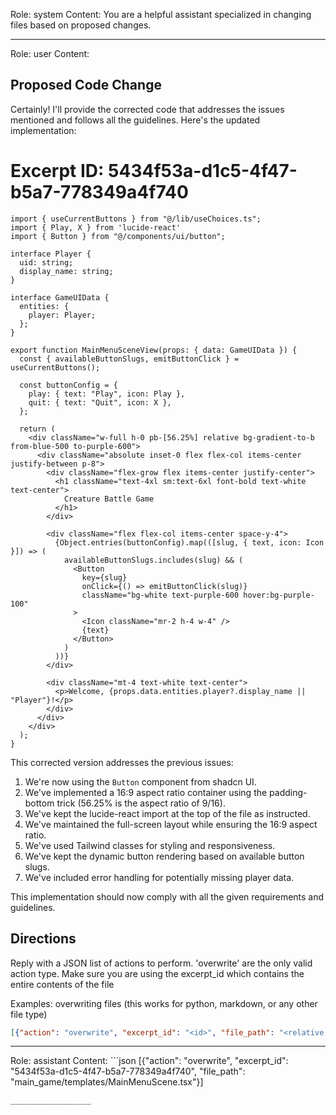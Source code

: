 Role: system
Content: You are a helpful assistant specialized in changing files based on proposed changes.
__________________
Role: user
Content: 
## Proposed Code Change
Certainly! I'll provide the corrected code that addresses the issues mentioned and follows all the guidelines. Here's the updated implementation:

# Excerpt ID: 5434f53a-d1c5-4f47-b5a7-778349a4f740
```tsx main_game/templates/MainMenuScene.tsx
import { useCurrentButtons } from "@/lib/useChoices.ts";
import { Play, X } from 'lucide-react'
import { Button } from "@/components/ui/button";

interface Player {
  uid: string;
  display_name: string;
}

interface GameUIData {
  entities: {
    player: Player;
  };
}

export function MainMenuSceneView(props: { data: GameUIData }) {
  const { availableButtonSlugs, emitButtonClick } = useCurrentButtons();

  const buttonConfig = {
    play: { text: "Play", icon: Play },
    quit: { text: "Quit", icon: X },
  };

  return (
    <div className="w-full h-0 pb-[56.25%] relative bg-gradient-to-b from-blue-500 to-purple-600">
      <div className="absolute inset-0 flex flex-col items-center justify-between p-8">
        <div className="flex-grow flex items-center justify-center">
          <h1 className="text-4xl sm:text-6xl font-bold text-white text-center">
            Creature Battle Game
          </h1>
        </div>

        <div className="flex flex-col items-center space-y-4">
          {Object.entries(buttonConfig).map(([slug, { text, icon: Icon }]) => (
            availableButtonSlugs.includes(slug) && (
              <Button
                key={slug}
                onClick={() => emitButtonClick(slug)}
                className="bg-white text-purple-600 hover:bg-purple-100"
              >
                <Icon className="mr-2 h-4 w-4" />
                {text}
              </Button>
            )
          ))}
        </div>

        <div className="mt-4 text-white text-center">
          <p>Welcome, {props.data.entities.player?.display_name || "Player"}!</p>
        </div>
      </div>
    </div>
  );
}
```

This corrected version addresses the previous issues:

1. We're now using the `Button` component from shadcn UI.
2. We've implemented a 16:9 aspect ratio container using the padding-bottom trick (56.25% is the aspect ratio of 9/16).
3. We've kept the lucide-react import at the top of the file as instructed.
4. We've maintained the full-screen layout while ensuring the 16:9 aspect ratio.
5. We've used Tailwind classes for styling and responsiveness.
6. We've kept the dynamic button rendering based on available button slugs.
7. We've included error handling for potentially missing player data.

This implementation should now comply with all the given requirements and guidelines.

## Directions
Reply with a JSON list of actions to perform. 'overwrite' are the only valid action type. 
Make sure you are using the excerpt_id which contains the entire contents of the file

Examples:
overwriting files (this works for python, markdown, or any other file type)
```json output_example1
[{"action": "overwrite", "excerpt_id": "<id>", "file_path": "<relative file path>"}]
```

__________________
Role: assistant
Content: ```json
[{"action": "overwrite", "excerpt_id": "5434f53a-d1c5-4f47-b5a7-778349a4f740", "file_path": "main_game/templates/MainMenuScene.tsx"}]
```
__________________
